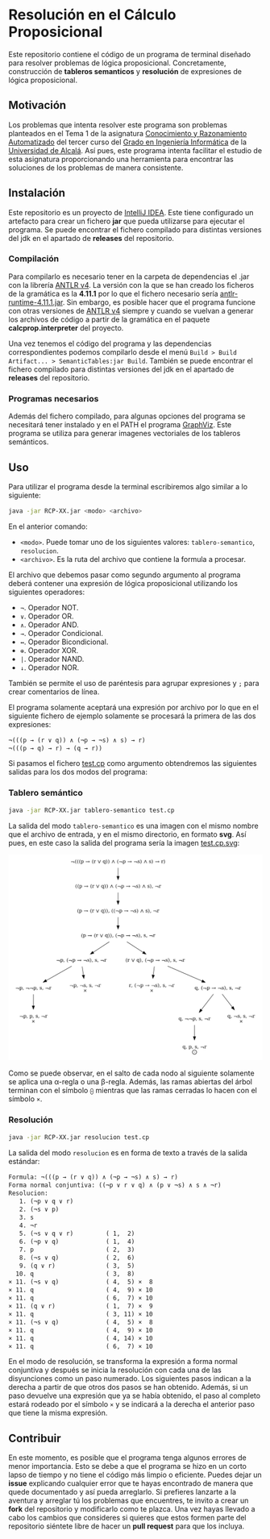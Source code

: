 # Resolución en el Cálculo Proposicional

Este repositorio contiene el código de un programa de terminal diseñado para resolver problemas de lógica proposicional. Concretamente, construcción de **tableros semanticos** y **resolución** de expresiones de lógica proposicional.

## Motivación

Los problemas que intenta resolver este programa son problemas planteados en el Tema 1 de la asignatura [Conocimiento y Razonamiento Automatizado](https://www.uah.es/es/estudios/estudios-oficiales/grados/asignatura/Conocimiento-y-Razonamiento-Automatizado-780025/) del tercer curso del [Grado en Ingeniería Informática](https://www.uah.es/es/estudios/Grado-en-Ingenieria-Informatica/) de la [Universidad de Alcalá](https://www.uah.es/es/). Así pues, este programa intenta facilitar el estudio de esta asignatura proporcionando una herramienta para encontrar las soluciones de los problemas de manera consistente.

## Instalación

Este repositorio es un proyecto de [IntelliJ IDEA](https://www.jetbrains.com/es-es/idea/). Este tiene configurado un artefacto para crear un fichero **jar** que pueda utilizarse para ejecutar el programa. Se puede encontrar el fichero compilado para distintas versiones del jdk en el apartado de **releases** del repositorio.

### Compilación

Para compilarlo es necesario tener en la carpeta de dependencias el .jar con la librería [ANTLR v4](https://www.antlr.org/). La versión con la que se han creado los ficheros de la gramática es la **4.11.1** por lo que el fichero necesario sería [antlr-runtime-4.11.1.jar](https://www.antlr.org/download/antlr-runtime-4.11.1.jar). Sin embargo, es posible hacer que el programa funcione con otras versiones de [ANTLR v4](https://www.antlr.org/) siempre y cuando se vuelvan a generar los archivos de código a partir de la gramática en el paquete **calcprop.interpreter** del proyecto.

Una vez tenemos el código del programa y las dependencias correspondientes podemos compilarlo desde el menú `Build > Build Artifact... > SemanticTables:jar Build`. También se puede encontrar el fichero compilado para distintas versiones del jdk en el apartado de **releases** del repositorio.

### Programas necesarios

Además del fichero compilado, para algunas opciones del programa se necesitará tener instalado y en el PATH el programa [GraphViz](https://graphviz.org/). Este programa se utiliza para generar imagenes vectoriales de los tableros semánticos.

## Uso

Para utilizar el programa desde la terminal escribiremos algo similar a lo siguiente:

```bash
java -jar RCP-XX.jar <modo> <archivo>
```

En el anterior comando:

- `<modo>`. Puede tomar uno de los siguientes valores: `tablero-semantico`, `resolucion`.
- `<archivo>`. Es la ruta del archivo que contiene la formula a procesar.

El archivo que debemos pasar como segundo argumento al programa deberá contener una expresión de lógica proposicional utilizando los siguientes operadores:

- `¬`. Operador NOT.
- `∨`. Operador OR.
- `∧`. Operador AND.
- `→`. Operador Condicional.
- `↔`. Operador Bicondicional.
- `⊕`. Operador XOR.
- `|`. Operador NAND.
- `↓`. Operador NOR.

También se permite el uso de paréntesis para agrupar expresiones y `;` para crear comentarios de línea.

El programa solamente aceptará una expresión por archivo por lo que en el siguiente fichero de ejemplo solamente se procesará la primera de las dos expresiones:

```
¬(((p → (r ∨ q)) ∧ (¬p → ¬s) ∧ s) → r)
¬(((p → q) → r) → (q → r))
```

Si pasamos el fichero [test.cp](./src/test.cp) como argumento obtendremos las siguientes salidas para los dos modos del programa:

### Tablero semántico

```bash
java -jar RCP-XX.jar tablero-semantico test.cp
```

La salida del modo `tablero-semantico` es una imagen con el mismo nombre que el archivo de entrada, y en el mismo directorio, en formato **svg**. Así pues, en este caso la salida del programa sería la imagen [test.cp.svg](./src/test.cp.svg):

![tablero-semantico](./src/test.cp.svg)

Como se puede observar, en el salto de cada nodo al siguiente solamente se aplica una α-regla o una β-regla. Además, las ramas abiertas del árbol terminan con el símbolo `⨀` mientras que las ramas cerradas lo hacen con el símbolo `×`.

### Resolución

```bash
java -jar RCP-XX.jar resolucion test.cp
```

La salida del modo `resolucion` es en forma de texto a través de la salida estándar:

```
Formula: ¬(((p → (r ∨ q)) ∧ (¬p → ¬s) ∧ s) → r)
Forma normal conjuntiva: ((¬p ∨ r ∨ q) ∧ (p ∨ ¬s) ∧ s ∧ ¬r)
Resolucion: 
   1. (¬p ∨ q ∨ r)         
   2. (¬s ∨ p)             
   3. s                    
   4. ¬r                   
   5. (¬s ∨ q ∨ r)         ( 1,  2)
   6. (¬p ∨ q)             ( 1,  4)
   7. p                    ( 2,  3)
   8. (¬s ∨ q)             ( 2,  6)
   9. (q ∨ r)              ( 3,  5)
  10. q                    ( 3,  8)
× 11. (¬s ∨ q)             ( 4,  5) ×  8
× 11. q                    ( 4,  9) × 10
× 11. q                    ( 6,  7) × 10
× 11. (q ∨ r)              ( 1,  7) ×  9
× 11. q                    ( 3, 11) × 10
× 11. (¬s ∨ q)             ( 4,  5) ×  8
× 11. q                    ( 4,  9) × 10
× 11. q                    ( 4, 14) × 10
× 11. q                    ( 6,  7) × 10
```

En el modo de resolución, se transforma la expresión a forma normal conjuntiva y después se inicia la resolución con cada una de las disyunciones como un paso numerado. Los siguientes pasos indican a la derecha a partir de que otros dos pasos se han obtenido. Además, si un paso devuelve una expresión que ya se había obtenido, el paso al completo estará rodeado por el símbolo `×` y se indicará a la derecha el anterior paso que tiene la misma expresión.

## Contribuir

En este momento, es posible que el programa tenga algunos errores de menor importancia. Esto se debe a que el programa se hizo en un corto lapso de tiempo y no tiene el código más limpio o eficiente. Puedes dejar un **issue** explicando cualquier error que te hayas encontrado de manera que quede documentado y así pueda arreglarlo. Si prefieres lanzarte a la aventura y arreglar tú los problemas que encuentres, te invito a crear un **fork** del repositorio y modificarlo como te plazca. Una vez hayas llevado a cabo los cambios que consideres si quieres que estos formen parte del repositorio siéntete libre de hacer un **pull request** para que los incluya.
